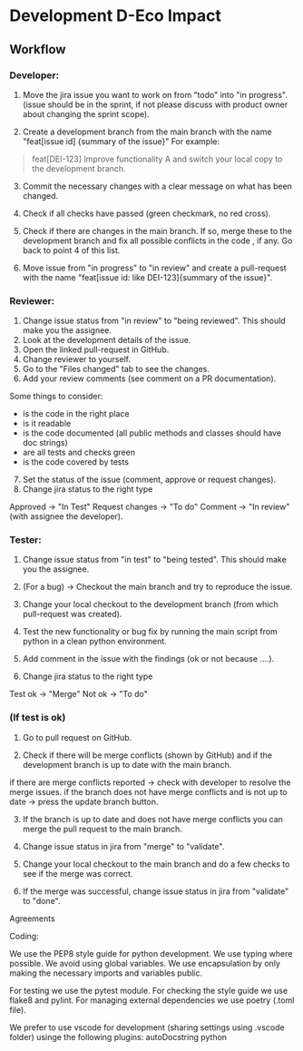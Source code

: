 # Development D-Eco Impact
## Workflow
### Developer:
1. Move the jira issue you want to work on from "todo" into "in progress".
(issue should be in the sprint, if not please discuss with product owner about changing the sprint scope).

1. Create a development branch from the main branch with the name "feat[issue id] {summary of the issue}" 
For example: 
> feat[DEI-123] Improve functionality A
and switch your local copy to the development branch.

3. Commit the necessary changes with a clear message on what has been changed.

1. Check if all checks have passed (green checkmark, no red cross).
 
1. Check if there are changes in the main branch. If so, merge these to the development branch and fix all possible conflicts in the code , if any. Go back to point 4 of this list.
 
1. Move issue from "in progress" to "in review" and create a pull-request with the name "feat[issue id: like DEI-123]{summary of the issue}".

### Reviewer:
1. Change issue status from "in review" to "being reviewed". This should make you the assignee.
1. Look at the development details of the issue.
1. Open the linked pull-request in GitHub.
1. Change reviewer to yourself.
1. Go to the "Files changed" tab to see the changes.
1. Add your review comments (see comment on a PR documentation).

Some things to consider:
* is the code in the right place
* is it readable
* is the code documented (all public methods and classes should have doc strings)
* are all tests and checks green
* is the code covered by tests

7. Set the status of the issue (comment, approve or request changes).
1. Change jira status to the right type

Approved -> "In Test"
Request changes -> "To do"
Comment -> "In review" (with assignee the developer).

### Tester:
1. Change issue status from "in test" to "being tested". This should make you the assignee.
 
1. (For a bug) -> Checkout the main branch and try to reproduce the issue.
 
1. Change your local checkout to the development branch (from which pull-request was created).
 
1. Test the new functionality or bug fix by running the main script from python in a clean python environment.
 
1. Add comment in the issue with the findings (ok or not because ....).
 
1. Change jira status to the right type

Test ok -> "Merge"
Not ok -> "To do"

### (If test is ok)

1. Go to pull request on GitHub.

1. Check if there will be merge conflicts (shown by GitHub) and if the development branch is up to date with the main branch.

if there are merge conflicts reported -> check with developer to resolve the merge issues.
if the branch does not have merge conflicts and is not up to date -> press the update branch button.

3. If the branch is up to date and does not have merge conflicts you can merge the pull request to the main branch.

1. Change issue status in jira from "merge" to "validate".

1. Change your local checkout to the main branch and do a few checks to see if the merge was correct.

1. If the merge was successful, change issue status in jira from "validate" to "done".

Agreements

 
Coding:
 
We use the PEP8 style guide for python development.
We use typing where possible.
We avoid using global variables.
We use encapsulation by only making the necessary imports and variables public.
 
For testing we use the pytest module.
For checking the style guide we use flake8 and pylint.
For managing external dependencies we use poetry (.toml file).
 
We prefer to use vscode for development (sharing settings using .vscode folder) usinge the following plugins:
autoDocstring
python